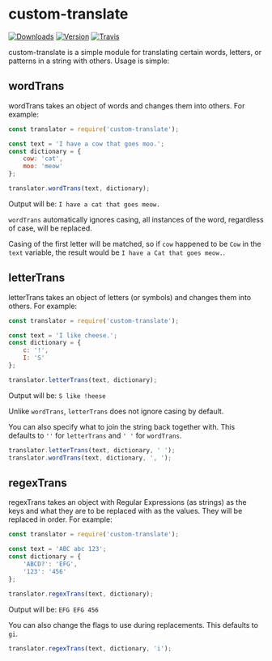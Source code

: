 # custom-translate
[![Downloads](https://img.shields.io/npm/dt/custom-translate.svg?maxAge=3600)](https://www.npmjs.com/package/custom-translate)
[![Version](https://img.shields.io/npm/v/custom-translate.svg?maxAge=3600)](https://www.npmjs.com/package/custom-translate)
[![Travis](https://api.travis-ci.org/dragonfire535/custom-translate.svg?branch=master)](https://travis-ci.org/dragonfire535/custom-translate)

custom-translate is a simple module for translating certain words, letters, or
patterns in a string with others. Usage is simple:

## wordTrans
wordTrans takes an object of words and changes them into others. For example:
```js
const translator = require('custom-translate');

const text = 'I have a cow that goes moo.';
const dictionary = {
	cow: 'cat',
	moo: 'meow'
};

translator.wordTrans(text, dictionary);
```
Output will be: `I have a cat that goes meow.`

`wordTrans` automatically ignores casing, all instances of the word, regardless
of case, will be replaced.

Casing of the first letter will be matched, so if `cow` happened to be `Cow` in
the `text` variable, the result would be `I have a Cat that goes meow.`.

## letterTrans
letterTrans takes an object of letters (or symbols) and changes them into
others. For example:
```js
const translator = require('custom-translate');

const text = 'I like cheese.';
const dictionary = {
	c: '!',
	I: 'S'
};

translator.letterTrans(text, dictionary);
```

Output will be: `S like !heese`

Unlike `wordTrans`, `letterTrans` does not ignore casing by default.

You can also specify what to join the string back together with. This defaults
to `''` for `letterTrans` and `' '` for `wordTrans`.

```js
translator.letterTrans(text, dictionary, ' ');
translator.wordTrans(text, dictionary, ', ');
```

## regexTrans
regexTrans takes an object with Regular Expressions (as strings) as the keys and
what they are to be replaced with as the values. They will be replaced in order.
For example:
```js
const translator = require('custom-translate');

const text = 'ABC abc 123';
const dictionary = {
	'ABCD?': 'EFG',
	'123': '456'
};

translator.regexTrans(text, dictionary);
```

Output will be: `EFG EFG 456`

You can also change the flags to use during replacements. This defaults to `gi`.

```js
translator.regexTrans(text, dictionary, 'i');
```
